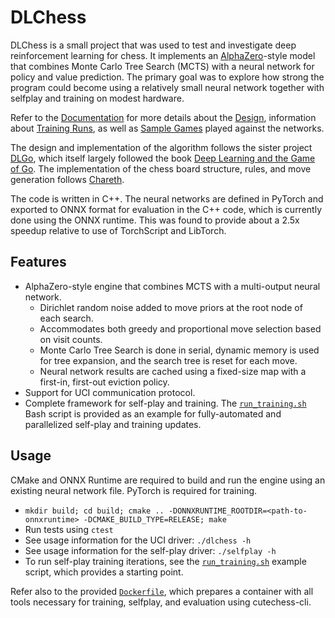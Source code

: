 # DLChess

DLChess is a small project that was used to test and investigate deep reinforcement learning for chess.  It implements an [AlphaZero](https://arxiv.org/abs/1712.01815)-style model that combines Monte Carlo Tree Search (MCTS) with a neural network for policy and value prediction.  The primary goal was to explore how strong the program could become using a relatively small neural network together with selfplay and training on modest hardware.

Refer to the [Documentation](https://mcfarljm.github.io/dlchess/) for more details about the [Design](https://mcfarljm.github.io/dlchess/design/), information about [Training Runs](https://mcfarljm.github.io/dlchess/training-runs/), as well as [Sample Games](https://mcfarljm.github.io/dlchess/sample-games/) played against the networks.

The design and implementation of the algorithm follows the sister project [DLGo](https://github.com/mcfarljm/dlgo), which itself largely followed the book [Deep Learning and the Game of Go](https://www.manning.com/books/deep-learning-and-the-game-of-go).  The implementation of the chess board structure, rules, and move generation follows [Chareth](https://github.com/mcfarljm/chareth).

The code is written in C++.  The neural networks are defined in PyTorch and exported to ONNX format for evaluation in the C++ code, which is currently done using the ONNX runtime.  This was found to provide about a 2.5x speedup relative to use of TorchScript and LibTorch.

## Features

* AlphaZero-style engine that combines MCTS with a multi-output neural network.
  * Dirichlet random noise added to move priors at the root node of each search.
  * Accommodates both greedy and proportional move selection based on visit counts.
  * Monte Carlo Tree Search is done in serial, dynamic memory is used for tree expansion, and the search tree is reset for each move.
  * Neural network results are cached using a fixed-size map with a first-in, first-out eviction policy.
* Support for UCI communication protocol.
* Complete framework for self-play and training.  The [`run_training.sh`](scripts/run_training.sh) Bash script is provided as an example for fully-automated and parallelized self-play and training updates.

## Usage

CMake and ONNX Runtime are required to build and run the engine using an existing neural network file.  PyTorch is required for training.

* `mkdir build; cd build; cmake .. -DONNXRUNTIME_ROOTDIR=<path-to-onnxruntime> -DCMAKE_BUILD_TYPE=RELEASE; make`
* Run tests using `ctest`
* See usage information for the UCI driver: `./dlchess -h`
* See usage information for the self-play driver: `./selfplay -h`
* To run self-play training iterations, see the [`run_training.sh`](scripts/run_training.sh) example script, which provides a starting point.

Refer also to the provided [`Dockerfile`](Dockerfile), which prepares a container with all tools necessary for training, selfplay, and evaluation using cutechess-cli.
